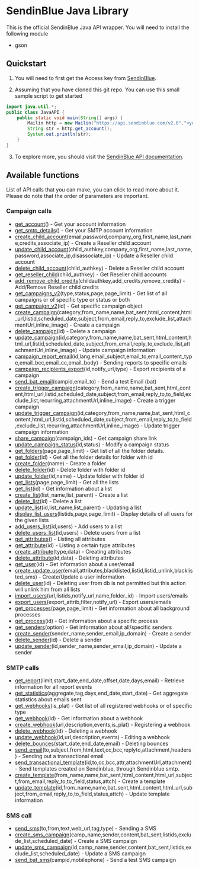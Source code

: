 # SendinBlue Java Library

This is the official SendinBlue Java API wrapper. You will need to install the following module
* gson

## Quickstart

1. You will need to first get the Access key from [SendinBlue](https://www.sendinblue.com).

2. Assuming that you have cloned this git repo. You can use this small sample script to get started
```java
import java.util.*;
public class JavaAPI {
	public static void main(String[] args) {
		Mailin http = new Mailin("https://api.sendinblue.com/v2.0","<your access key>"); 
		String str = http.get_account();
		System.out.println(str);
	}
}
```
3. To explore more, you should visit the [SendinBlue API documentation](https://apidocs.sendinblue.com).

## Available functions

List of API calls that you can make, you can click to read more about it. Please do note that the order of parameters are important.

### Campaign calls

 * [get_account](https://apidocs.sendinblue.com/account/)() - Get your account information
 * [get_smtp_details](https://apidocs.sendinblue.com/account/#7)() - Get your SMTP account information
 * [create_child_account](https://apidocs.sendinblue.com/account/#2)(email,password,company_org,first_name,last_name,credits,associate_ip) - Create a Reseller child account
 * [update_child_account](https://apidocs.sendinblue.com/account/#3)(child_authkey,company_org,first_name,last_name,password,associate_ip,disassociate_ip) - Update a Reseller child account
 * [delete_child_account](https://apidocs.sendinblue.com/account/#4)(child_authkey) - Delete a Reseller child account
 * [get_reseller_child](https://apidocs.sendinblue.com/account/#5)(child_authkey) - Get Reseller child accounts
 * [add_remove_child_credits](https://apidocs.sendinblue.com/account/#6)(childauthkey,add_credits,remove_credits) - Add/Remove Reseller child credits
 * [get_campaigns_v2](https://apidocs.sendinblue.com/campaign/#1)(type,status,page,page_limit) - Get list of all campaigns or of specific type or status or both
 * [get_campaign_v2](https://apidocs.sendinblue.com/campaign/#1)(id) - Get specific campaign object
 * [create_campaign](https://apidocs.sendinblue.com/campaign/#2)(category,from_name,name,bat_sent,html_content,html_url,listid,scheduled_date,subject,from_email,reply_to,exclude_list,attachmentUrl,inline_image) - Create a campaign
 * [delete_campaign](https://apidocs.sendinblue.com/campaign/#3)(id) - Delete a campaign
 * [update_campaign](https://apidocs.sendinblue.com/campaign/#4)(id,category,from_name,name,bat_sent,html_content,html_url,listid,scheduled_date,subject,from_email,reply_to,exclude_list,attachmentUrl,inline_image) - Update campaign information
 * [campaign_report_email](https://apidocs.sendinblue.com/campaign/#5)(id,lang,email_subject,email_to,email_content_type,email_bcc,email_cc,email_body) - Sending reports to specific emails
 * [campaign_recipients_export](https://apidocs.sendinblue.com/campaign/#6)(id,notify_url,type) - Export recipients of a campaign
 * [send_bat_email](https://apidocs.sendinblue.com/campaign/#7)(campid,email_to) - Send a test Email (bat)
 * [create_trigger_campaign](https://apidocs.sendinblue.com/campaign/#8)(category,from_name,name,bat_sent,html_content,html_url,listid,scheduled_date,subject,from_email,reply_to,to_field,exclude_list,recurring,attachmentUrl,inline_image) - Create a trigger campaign
 * [update_trigger_campaign](https://apidocs.sendinblue.com/campaign/#9)(id,category,from_name,name,bat_sent,html_content,html_url,listid,scheduled_date,subject,from_email,reply_to,to_field,exclude_list,recurring,attachmentUrl,inline_image) - Update trigger campaign information
 * [share_campaign](https://apidocs.sendinblue.com/campaign/#10)(campaign_ids) - Get campaign share link
 * [update_campaign_status](https://apidocs.sendinblue.com/campaign/#11)(id,status) - Modify a campaign status
 * [get_folders](https://apidocs.sendinblue.com/folder/#1)(page,page_limit) - Get list of all the folder details.
 * [get_folder](https://apidocs.sendinblue.com/folder/#2)(id) - Get all the folder details for folder with id <id>
 * [create_folder](https://apidocs.sendinblue.com/folder/#3)(name) - Create a folder
 * [delete_folder](https://apidocs.sendinblue.com/folder/#4)(id) - Delete folder with folder id <id>
 * [update_folder](https://apidocs.sendinblue.com/folder/#5)(id,name) - Update folder with folder id <id>
 * [get_lists](https://apidocs.sendinblue.com/list/#1)(page,page_limit) - Get all the lists
 * [get_list](https://apidocs.sendinblue.com/list/#2)(id) - Get information about a list
 * [create_list](https://apidocs.sendinblue.com/list/#3)(list_name,list_parent) - Create a list
 * [delete_list](https://apidocs.sendinblue.com/list/#4)(id) - Delete a list
 * [update_list](https://apidocs.sendinblue.com/list/#5)(id,list_name,list_parent) - Updating a list
 * [display_list_users](https://apidocs.sendinblue.com/list/#8)(listids,page,page_limit) - Display details of all users for the given lists
 * [add_users_list](https://apidocs.sendinblue.com/list/#6)(id,users) - Add users to a list
 * [delete_users_list](https://apidocs.sendinblue.com/list/#7)(id,users) - Delete users from a list
 * [get_attributes](https://apidocs.sendinblue.com/attribute/#1)() - Listing all attributes
 * [get_attribute](https://apidocs.sendinblue.com/attribute/#2)(id) - Listing a certain type attributes
 * [create_attribute](https://apidocs.sendinblue.com/attribute/#3)(type,data) - Creating attributes
 * [delete_attribute](https://apidocs.sendinblue.com/attribute/#4)(id,data) - Deleting attributes
 * [get_user](https://apidocs.sendinblue.com/user/#2)(id) - Get information about a user/email
 * [create_update_user](https://apidocs.sendinblue.com/user/#1)(email,attributes,blacklisted,listid,listid_unlink,blacklisted_sms) - Create/Update a user information
 * [delete_user](https://apidocs.sendinblue.com/user/#3)(id) - Deleting user from db is not permitted but this action will unlink him from all lists
 * [import_users](https://apidocs.sendinblue.com/user/#4)(url,listids,notify_url,name,folder_id) - Import users/emails
 * [export_users](https://apidocs.sendinblue.com/user/#5)(export_attrib,filter,notify_url) - Export users/emails
 * [get_processes](https://apidocs.sendinblue.com/process/#1)(page,page_limit) - Get information about all background processes
 * [get_process](https://apidocs.sendinblue.com/process/#2)(id) - Get information about a specific process
 * [get_senders](https://apidocs.sendinblue.com/sender-management/#1)(option) - Get information about all/specific senders
 * [create_sender](https://apidocs.sendinblue.com/sender-management/#2)(sender_name,sender_email,ip_domain) - Create a sender
 * [delete_sender](https://apidocs.sendinblue.com/sender-management/#3)(id) - Delete a sender
 * [update_sender](https://apidocs.sendinblue.com/sender-management/#4)(id,sender_name,sender_email,ip_domain) - Update a sender
 
### SMTP calls

 * [get_report](https://apidocs.sendinblue.com/report/)(limit,start_date,end_date,offset,date,days,email) - Retrieve information for all report events
 * [get_statistics](https://apidocs.sendinblue.com/statistics/)(aggregate,tag,days,end_date,start_date) - Get aggregate statistics about emails sent
 * [get_webhooks](https://apidocs.sendinblue.com/webhooks/#1)(is_plat) - Get list of all registered webhooks or of specific type
 * [get_webhook](https://apidocs.sendinblue.com/webhooks/#2)(id) - Get information about a webhook
 * [create_webhook](https://apidocs.sendinblue.com/webhooks/#3)(url,description,events,is_plat) - Registering a webhook
 * [delete_webhook](https://apidocs.sendinblue.com/webhooks/#5)(id) - Deleting a webhook
 * [update_webhook](https://apidocs.sendinblue.com/webhooks/#4)(id,url,description,events) - Editing a webhook
 * [delete_bounces](https://apidocs.sendinblue.com/bounces/)(start_date,end_date,email) - Deleting bounces
 * [send_email](https://apidocs.sendinblue.com/tutorial-sending-transactional-email/)(to,subject,from,html,text,cc,bcc,replyto,attachment,headers) - Sending out a transactional email
 * [send_transactional_template](https://apidocs.sendinblue.com/template/)(id,to,cc,bcc,attr,attachmentUrl,attachment) - Send templates created on Sendinblue, through Sendinblue smtp.
 * [create_template](https://apidocs.sendinblue.com/template/#2)(from_name,name,bat_sent,html_content,html_url,subject,from_email,reply_to,to_field,status,attch) - Create a template 
 * [update_template](https://apidocs.sendinblue.com/template/#3)(id,from_name,name,bat_sent,html_content,html_url,subject,from_email,reply_to,to_field,status,attch) - Update template information

### SMS call

 * [send_sms](https://apidocs.sendinblue.com/sms/)(to,from,text,web_url,tag,type) - Sending a SMS
 * [create_sms_campaign](https://apidocs.sendinblue.com/mailin-sms/#2)(camp_name,sender,content,bat_sent,listids,exclude_list,scheduled_date) - Create a SMS campaign
 * [update_sms_campaign](https://apidocs.sendinblue.com/mailin-sms/#3)(id,camp_name,sender,content,bat_sent,listids,exclude_list,scheduled_date) - Update a SMS campaign
 * [send_bat_sms](https://apidocs.sendinblue.com/mailin-sms/#4)(campid,mobilephone) - Send a test SMS campaign